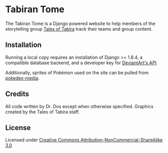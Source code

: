 # Tabiran Tome

The Tabiran Tome is a Django powered website to help members of the storytelling group [Tales of Tabira](http://talesoftabira.deviantart.com/) track their teams and group content.

## Installation

Running a local copy requires an installation of Django >= 1.8.4, a compatible database backend, and a developer key for [DeviantArt's API](https://www.deviantart.com/developers/).

Additionally, sprites of Pokémon used on the site can be pulled from [pokedex-media](http://git.veekun.com/pokedex-media.git).

## Credits

All code written by Dr. Dos except when otherwise specified.
Graphics created by the Tales of Tabira staff.

## License

Licensed under [Creative Commons Attribution-NonCommercial-ShareAlike 3.0](https://creativecommons.org/licenses/by-nc-sa/3.0/us/)